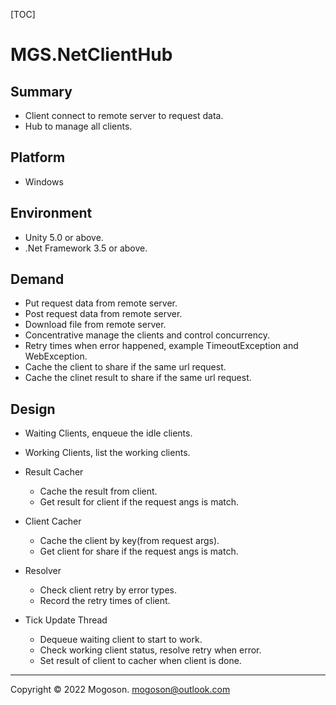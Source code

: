 [TOC]

# MGS.NetClientHub

## Summary
- Client connect to remote server to request data.
- Hub to manage all clients.

## Platform

- Windows

## Environment

- Unity 5.0 or above.
- .Net Framework 3.5 or above.

## Demand

- Put request data from remote server.
- Post request data from remote server.
- Download file from remote server.
- Concentrative manage the clients and control concurrency.
- Retry times when error happened, example TimeoutException and WebException.
- Cache the client to share if the same url request.
- Cache the clinet result to share if the same url request.

## Design

- Waiting Clients, enqueue the idle clients.
- Working Clients, list the working clients.
- Result Cacher
  - Cache the result from client.
  - Get result for client if the request angs is match.
- Client Cacher
  - Cache the  client by key(from request args).
  - Get client for share if the request angs is match.
- Resolver
  - Check client retry by error types.
  - Record the retry times of client.

- Tick Update Thread
  - Dequeue waiting client to start to work.
  - Check working client status, resolve retry  when error.
  - Set result of client to cacher when client is done.

------

Copyright © 2022 Mogoson.	mogoson@outlook.com